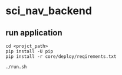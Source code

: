# sci_nav_backend


## run application


```shell
cd <projct_path>
pip install -U pip
pip install -r core/deploy/reqirements.txt

./run.sh
```